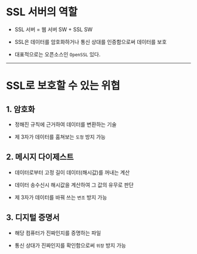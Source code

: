 # SSL 서버의 역할

* SSL 서버 = 웹 서버 SW + SSL SW

* SSL은 데이터를 암호화하거나 통신 상대를 인증함으로써 데이터를 보호

* 대표적으로는 오픈소스인 `OpenSSL` 있다.

---

# SSL로 보호할 수 있는 위협

## 1. 암호화

* 정해진 규칙에 근거하여 데이터를 변환하는 기술

* 제 3자가 데이터를 훔쳐보는 `도청` 방지 가능

## 2. 메시지 다이제스트

* 데이터로부터 고정 길이 데이터(해시값)를 꺼내는 계산

* 데이터 송수신시 해시값을 계산하여 그 값의 유무로 판단

* 제 3자가 데이터를 바꿔 쓰는 `변조` 방지 가능

## 3. 디지털 증명서

* 해당 컴퓨터가 진짜인지를 증명하는 파일

* 통신 상대가 진짜인지를 확인함으로써 `위장` 방지 가능
